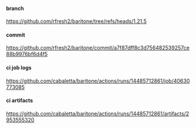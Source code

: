 #### branch
https://github.com/rfresh2/baritone/tree/refs/heads/1.21.5

#### commit
https://github.com/rfresh2/baritone/commit/a7f87dff8c3d756482539257ce88b9976bf6d4f5

#### ci job logs
https://github.com/cabaletta/baritone/actions/runs/14485712861/job/40630773085

#### ci artifacts
https://github.com/cabaletta/baritone/actions/runs/14485712861/artifacts/2953555320
